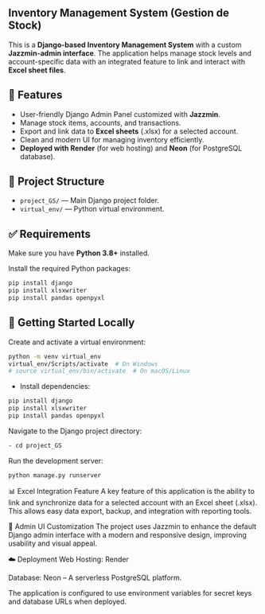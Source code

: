 ## Inventory Management System (Gestion de Stock)

This is a **Django-based Inventory Management System** with a custom **Jazzmin-admin interface**. The application helps manage stock levels and account-specific data with an integrated feature to link and interact with **Excel sheet files**.

## 🔧 Features

- User-friendly Django Admin Panel customized with **Jazzmin**.
- Manage stock items, accounts, and transactions.
- Export and link data to **Excel sheets** (.xlsx) for a selected account.
- Clean and modern UI for managing inventory efficiently.
- **Deployed with Render** (for web hosting) and **Neon** (for PostgreSQL database).
## 📁 Project Structure

- `project_GS/` — Main Django project folder.
- `virtual_env/` — Python virtual environment.

## ✅ Requirements

Make sure you have **Python 3.8+** installed.

Install the required Python packages:

```bash
pip install django
pip install xlsxwriter
pip install pandas openpyxl
```
## 🚀 Getting Started Locally
Create and activate a virtual environment:

```bash
python -m venv virtual_env
virtual_env/Scripts/activate  # On Windows
# source virtual_env/bin/activate  # On macOS/Linux
```
- Install dependencies:

```bash
pip install django
pip install xlsxwriter
pip install pandas openpyxl
```
Navigate to the Django project directory:

```bash
- cd project_GS
```
Run the development server:

```bash
python manage.py runserver
```
📊 Excel Integration Feature
A key feature of this application is the ability to link and synchronize data for a selected account with an Excel sheet (.xlsx). This allows easy data export, backup, and integration with reporting tools.

🎨 Admin UI Customization
The project uses Jazzmin to enhance the default Django admin interface with a modern and responsive design, improving usability and visual appeal.

☁️ Deployment
Web Hosting: Render

Database: Neon – A serverless PostgreSQL platform.

The application is configured to use environment variables for secret keys and database URLs when deployed.
